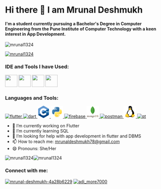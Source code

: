 # Hi there 👋 I am Mrunal Deshmukh

<!--
**mrunal1324/mrunal1324** is a ✨ _special_ ✨ repository because its `README.md` (this file) appears on your GitHub profile.

Here are some ideas to get you started:
-->
<h4>I'm a student currently pursuing a Bachelor's Degree in Computer Engineering from the Pune Institute of Computer Technology with a keen interest in App Development.</h4>

<p align="left"> <img src="https://komarev.com/ghpvc/?username=mrunal1324&label=Profile%20views&color=0e75b6&style=flat" alt="mrunal1324" /> </p>
<p align="left"> <a href="https://github.com/ryo-ma/github-profile-trophy"><img src="https://github-profile-trophy.vercel.app/?username=mrunal1324" alt="mrunal1324" /></a> </p>

### IDE and Tools I have Used:
<div>
<img height="40" width="40" src="https://img.icons8.com/color/48/000000/visual-studio-code-2019.png"/> 
 <img height="40" width="40" src="https://img.icons8.com/color/48/000000/pycharm.png"/>  
 <img height="40" width="40" src="https://static-00.iconduck.com/assets.00/eclipse-icon-512x479-6ivkqawb.png"/>
 <img height="40" width="40" src="https://img.icons8.com/color/50/000000/git.png"/>
</div>

<h3 align="left">Languages and Tools:</h3>
<p align="left">
  
  <a href="https://flutter.dev" target="_blank"> 
  <img src="https://www.vectorlogo.zone/logos/flutterio/flutterio-icon.svg" alt="flutter" width="40" height="40"/> </a> 
  
  <a href="https://dart.dev" target="_blank"> 
  <img src="https://www.vectorlogo.zone/logos/dartlang/dartlang-icon.svg" alt="dart" width="40" height="40"/> </a>
  
  <a href="https://www.w3schools.com/cpp/" target="_blank"> 
  <img src="https://raw.githubusercontent.com/devicons/devicon/master/icons/cplusplus/cplusplus-original.svg" alt="cplusplus" width="40" height="40"/> </a> 
  
  <a href="https://www.python.org" target="_blank"> 
  <img src="https://raw.githubusercontent.com/devicons/devicon/master/icons/python/python-original.svg" alt="python" width="40" height="40"/> </a>

  <a href="https://firebase.google.com/" target="_blank"> 
  <img src="https://www.vectorlogo.zone/logos/firebase/firebase-icon.svg" alt="firebase" width="40" height="40"/> </a>
 
  <a href="https://www.mongodb.com/" target="_blank">
  <img src="https://raw.githubusercontent.com/devicons/devicon/master/icons/mongodb/mongodb-original-wordmark.svg" alt="mongodb" width="40" height="40"/> </a>
 
  <a href="https://postman.com" target="_blank"> 
  <img src="https://www.vectorlogo.zone/logos/getpostman/getpostman-icon.svg" alt="postman" width="40" height="40"/> </a>
 
  <a href="https://www.linux.org/" target="_blank">
  <img src="https://raw.githubusercontent.com/devicons/devicon/master/icons/linux/linux-original.svg" alt="linux" width="40" height="40"/> </a>
 
  <a href="https://www.qt.io/" target="_blank">
  <img src="https://upload.wikimedia.org/wikipedia/commons/0/0b/Qt_logo_2016.svg" alt="qt" width="40" height="40"/> </a>
  

- 🔭 I’m currently working on Flutter
- 🌱 I’m currently learning SQL
- 🤔 I’m looking for help with app development in flutter and DBMS
- 📫 How to reach me: mrunaldeshmukh78@gmail.com
- 😄 Pronouns: She/Her

<p align="center">
<div>
<img height = "180" width = "500" src="https://github-readme-stats.vercel.app/api?username=mrunal1324&show_icons=true&theme=radical" alt="mrunal1324">
<img align="left" src="https://github-readme-stats.vercel.app/api/top-langs?username=mrunal1324&show_icons=true&locale=en&layout=compact" alt="mrunal1324" />
</div>
</p>

<h3 align="left">Connect with me:</h3>
<a href="https://www.linkedin.com/in/mrunal-deshmukh-4a28b6229/" target="blank"><img align="center" src="https://raw.githubusercontent.com/rahuldkjain/github-profile-readme-generator/master/src/images/icons/Social/linked-in-alt.svg" alt="mrunal-deshmukh-4a28b6229" height="30" width="40" /></a>
<a href="https://www.hackerrank.com/mrunaldeshmukh78" target="blank"><img align="center" src="https://raw.githubusercontent.com/rahuldkjain/github-profile-readme-generator/master/src/images/icons/Social/hackerrank.svg" alt="adi_more7000" height="30" width="40" /></a>
